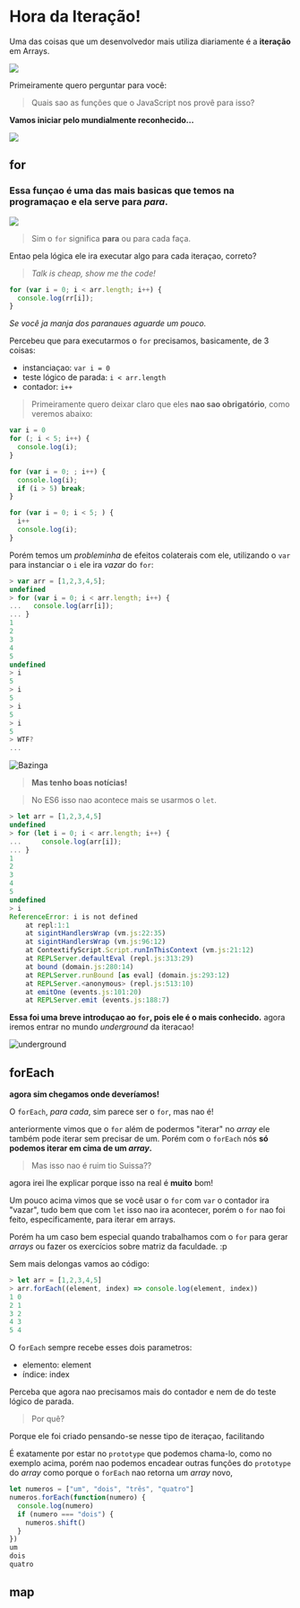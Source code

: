 # Hora da Iteração!

Uma das coisas que um desenvolvedor mais utiliza diariamente é a **iteração** em Arrays.

![](http://2.bp.blogspot.com/-qCGrD75WMDk/VNjgHBQ_YDI/AAAAAAAACoA/qzwZ1Fa690c/s1600/png_hora_de_aventura_echo_por_micatinistaa_by_micatinistaa-d6led9j.png)

Primeiramente quero perguntar para você:

> Quais sao as funções que o JavaScript nos provê para isso?


**Vamos iniciar pelo mundialmente reconhecido...** 

![](http://imguol.com/c/noticias/2014/09/30/comediante-e-deputado-federal-tiririca-pr-sp-1412101756570_956x500.jpg)

## for

### Essa funçao é uma das mais basicas que temos na programaçao e ela serve para *para*.

![](https://media.giphy.com/media/l2YWA6DdmkcJplQwE/giphy.gif)

> Sim o `for` significa **para** ou para cada faça.

Entao pela lógica ele ira executar algo para cada iteraçao, correto? 

> *Talk is cheap, show me the code!*

```js
for (var i = 0; i < arr.length; i++) {
  console.log(rr[i]);
}
```

*Se você ja manja dos paranaues aguarde um pouco.*

Percebeu que para executarmos o `for` precisamos, basicamente, de 3 coisas:

- instanciaçao: `var i = 0`
- teste lógico de parada: `i < arr.length`
- contador: `i++`

> Primeiramente quero deixar claro que eles **nao sao obrigatório**, como veremos abaixo:


```js
var i = 0
for (; i < 5; i++) {
  console.log(i);
}
```

```js
for (var i = 0; ; i++) {
  console.log(i);
  if (i > 5) break;
}
```

```js
for (var i = 0; i < 5; ) {
  i++
  console.log(i);
}
```

Porém temos um *probleminha* de efeitos colaterais com ele, utilizando o `var` para instanciar o `i` ele ira *vazar* do `for`:

```js
> var arr = [1,2,3,4,5];
undefined
> for (var i = 0; i < arr.length; i++) {
...   console.log(arr[i]);
... }
1
2
3
4
5
undefined
> i
5
> i
5
> i
5
> i
5
> WTF?
... 
```

![Bazinga](http://piratevinyldecals.com/wps/wp-content/uploads/2014/04/Bazinga-PV369.png)


> **Mas tenho boas notícias!**

> No ES6 isso nao acontece mais se usarmos o `let`. 


```js
> let arr = [1,2,3,4,5]
undefined
> for (let i = 0; i < arr.length; i++) {
...     console.log(arr[i]);
... }
1
2
3
4
5
undefined
> i
ReferenceError: i is not defined
    at repl:1:1
    at sigintHandlersWrap (vm.js:22:35)
    at sigintHandlersWrap (vm.js:96:12)
    at ContextifyScript.Script.runInThisContext (vm.js:21:12)
    at REPLServer.defaultEval (repl.js:313:29)
    at bound (domain.js:280:14)
    at REPLServer.runBound [as eval] (domain.js:293:12)
    at REPLServer.<anonymous> (repl.js:513:10)
    at emitOne (events.js:101:20)
    at REPLServer.emit (events.js:188:7)

```

**Essa foi uma breve introduçao ao `for`, pois ele é o mais conhecido.** agora iremos entrar no mundo *underground* da iteracao!

![underground](http://ichef.bbci.co.uk/news/660/cpsprodpb/C2CB/production/_89976894_89976893.jpg)

## forEach

**agora sim chegamos onde deveríamos!**

O `forEach`, *para cada*, sim parece ser o `for`, mas nao é!

anteriormente vimos que o `for` além de podermos "iterar" no *array* ele também pode iterar sem precisar de um. Porém com o `forEach` nós **só podemos iterar em cima de um *array*.**

> Mas isso nao é ruim tio Suissa??

agora irei lhe explicar porque isso na real é **muito** bom!

Um pouco acima vimos que se você usar o `for` com `var` o contador ira "vazar", tudo bem que com `let` isso nao ira acontecer, porém o `for` nao foi feito, especificamente, para iterar em arrays.

Porém ha um caso bem especial quando trabalhamos com o `for` para gerar *arrays* ou fazer os exercícios sobre matriz da faculdade. :p

Sem mais delongas vamos ao código:

```js
> let arr = [1,2,3,4,5]
> arr.forEach((element, index) => console.log(element, index))
1 0
2 1
3 2
4 3
5 4
```

O `forEach` sempre recebe esses dois parametros:

- elemento: element
- índice: index

Perceba que agora nao precisamos mais do contador e nem de do teste lógico de parada.

> Por quê?

Porque ele foi criado pensando-se nesse tipo de iteraçao, facilitando

É exatamente por estar no `prototype` que podemos chama-lo, como no exemplo acima, porém nao podemos encadear outras funções do `prototype` do *array* como porque o `forEach` nao retorna um *array* novo,

```js
let numeros = ["um", "dois", "três", "quatro"]
numeros.forEach(function(numero) {
  console.log(numero)
  if (numero === "dois") {
    numeros.shift()
  }
})
um
dois
quatro
```

## map





